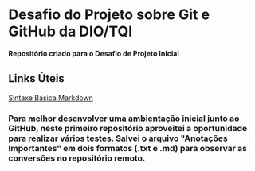 # Desafio do Projeto sobre Git e GitHub da DIO/TQI
**Repositório criado para o Desafio de Projeto Inicial**

## Links Úteis
[Sintaxe Básica Markdown](https://www.markdownguide.org/basic-syntax)

### Para melhor desenvolver uma ambientação inicial junto ao GitHub, neste primeiro repositório aproveitei a oportunidade para realizar vários testes. Salvei o arquivo "Anotações Importantes" em dois formatos (.txt e .md) para observar as conversões no repositório remoto.